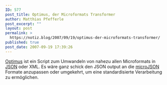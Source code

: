 ```yaml
---
ID: 577
post_title: Optimus, der Microformats Transformer
author: Matthias Pfefferle
post_excerpt: ""
layout: post
permalink: >
  https://notiz.blog/2007/09/19/optimus-der-microformats-transformer/
published: true
post_date: 2007-09-19 17:39:26
---
```

<!-- wp:paragraph -->
<p><a href="http://microformatique.com/optimus/">Optimus</a> ist ein Script zum Umwandeln von nahezu allen Microformats in <a href="http://www.json.org/">JSON</a> oder XML. Es wäre ganz schick den JSON output an die <a href="http://microjson.org/">microJSON</a> Formate anzupassen oder umgekehrt, um eine standardisierte Verarbeitung zu ermöglichen.</p>
<!-- /wp:paragraph -->